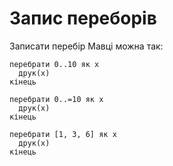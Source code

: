 # Запис переборів

Записати перебір Мавці можна так:

```мавка
перебрати 0..10 як х
  друк(х)
кінець
```

```мавка
перебрати 0..=10 як х
  друк(х)
кінець
```

```мавка
перебрати [1, 3, 6] як х
  друк(х)
кінець
```